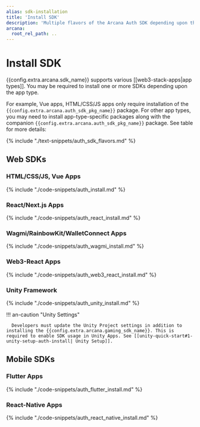 ```yaml
---
alias: sdk-installation
title: 'Install SDK'
description: 'Multiple flavors of the Arcana Auth SDK depending upon the app type. Use the correct SDK package for installation. Choose from the basic Auth package to the wrapper SDK for React Apps, Wagmi, RainbowKit, WalletConnect, Web3-react apps, Unity apps.'
arcana:
  root_rel_path: ..
---
```


# Install SDK

{{config.extra.arcana.sdk_name}} supports various [[web3-stack-apps|app types]]. You may be required to install one or more SDKs depending upon the app type.

For example, Vue apps, HTML/CSS/JS apps only require installation of the `{{config.extra.arcana.auth_sdk_pkg_name}}` package. For other app types, you may need to install app-type-specific packages along with the companion `{{config.extra.arcana.auth_sdk_pkg_name}}` package. See table for more details:

{% include "./text-snippets/auth_sdk_flavors.md" %}

## Web SDKs

### HTML/CSS/JS, Vue Apps

{% include "./code-snippets/auth_install.md" %}

### React/Next.js Apps

{% include "./code-snippets/auth_react_install.md" %}

### Wagmi/RainbowKit/WalletConnect Apps

{% include "./code-snippets/auth_wagmi_install.md" %}

### Web3-React Apps

{% include "./code-snippets/auth_web3_react_install.md" %}

### Unity Framework

{% include "./code-snippets/auth_unity_install.md" %}

!!! an-caution "Unity Settings"

      Developers must update the Unity Project settings in addition to installing the {{config.extra.arcana.gaming_sdk_name}}. This is required to enable SDK usage in Unity Apps. See [[unity-quick-start#1-unity-setup-auth-install| Unity Setup]].

## Mobile SDKs

### Flutter Apps

{% include "./code-snippets/auth_flutter_install.md" %}

### React-Native Apps

{% include "./code-snippets/auth_react_native_install.md" %}